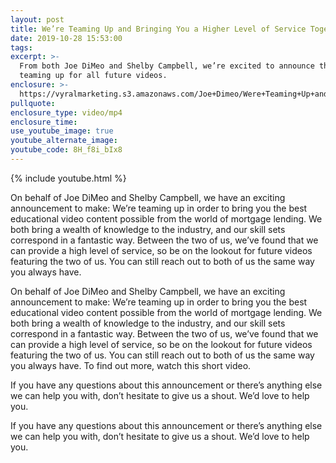 ```yaml
---
layout: post
title: We’re Teaming Up and Bringing You a Higher Level of Service Together
date: 2019-10-28 15:53:00
tags:
excerpt: >-
  From both Joe DiMeo and Shelby Campbell, we’re excited to announce that we’re
  teaming up for all future videos.
enclosure: >-
  https://vyralmarketing.s3.amazonaws.com/Joe+Dimeo/Were+Teaming+Up+and+Bringing+You+a+Higher+Level+of+Service+Together.mp4
pullquote:
enclosure_type: video/mp4
enclosure_time:
use_youtube_image: true
youtube_alternate_image:
youtube_code: 8H_f8i_bIx8
---
```


{% include youtube.html %}

On behalf of Joe DiMeo and Shelby Campbell, we have an exciting announcement to make: We’re teaming up in order to bring you the best educational video content possible from the world of mortgage lending. We both bring a wealth of knowledge to the industry, and our skill sets correspond in a fantastic way. Between the two of us, we’ve found that we can provide a high level of service, so be on the lookout for future videos featuring the two of us. You can still reach out to both of us the same way you always have.&nbsp;

On behalf of Joe DiMeo and Shelby Campbell, we have an exciting announcement to make: We’re teaming up in order to bring you the best educational video content possible from the world of mortgage lending. We both bring a wealth of knowledge to the industry, and our skill sets correspond in a fantastic way. Between the two of us, we’ve found that we can provide a high level of service, so be on the lookout for future videos featuring the two of us. You can still reach out to both of us the same way you always have. To find out more, watch this short video.&nbsp;

If you have any questions about this announcement or there’s anything else we can help you with, don’t hesitate to give us a shout. We’d love to help you.&nbsp;

If you have any questions about this announcement or there’s anything else we can help you with, don’t hesitate to give us a shout. We’d love to help you.&nbsp;<br>&nbsp;